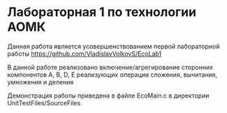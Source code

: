 # Лабораторная 1 по технологии АОМК

Данная работа является усовершенствованием первой лабораторной работы https://github.com/VladislavVolkovS/EcoLab1

В данной работе реализовано включение/агрегирование сторонних компонентов A, B, D, E реализующих операции сложения, вычитания, умножения и деления

Демонстрация работы приведена в файле EcoMain.c в директории UnitTestFiles/SourceFiles

